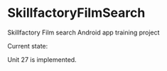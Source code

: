# SkillfactoryFilmSearch
Skillfactory Film search Android app training project

Current state:

Unit 27 is implemented.
